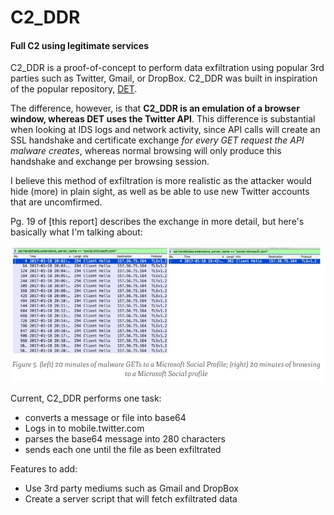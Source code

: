 # C2_DDR

#### Full C2 using legitimate services

C2_DDR is a proof-of-concept to perform data exfiltration using popular
3rd parties such as Twitter, Gmail, or DropBox. C2_DDR was built in
inspiration of the popular repository, [DET](https://github.com/sensepost/DET).

The difference, however, is that **C2_DDR is an emulation of a browser
window, whereas DET uses the Twitter API**. This difference is substantial when
 looking at IDS logs and network activity, since API calls will create an SSL
 handshake and certificate exchange *for every GET request the API malware
 creates*, whereas normal browsing will only produce this handshake and exchange
 per browsing session. 
 
 I believe this method of exfiltration is more realistic as the attacker 
 would hide (more) in plain sight, as well as be able to use new Twitter 
 accounts that are uncomfirmed.
 
 Pg. 19 of [this report] describes the exchange in more
 detail, but here's basically what I'm talking about:

![image](/GET_vs_Browsing.png)

Current, C2_DDR performs one task:
* converts a message or file into base64
* Logs in to mobile.twitter.com
* parses the base64 message into 280 characters 
* sends each one until the file as been exfiltrated

Features to add:
* Use 3rd party mediums such as Gmail and DropBox
* Create a server script that will fetch exfiltrated data

